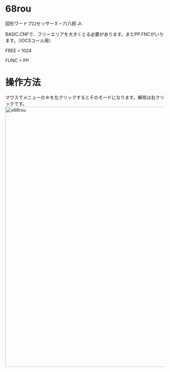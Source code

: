 # 68rou

図形ワードプロセッサーＸ－六八郎 Jr.

BASIC.CNFで、フリーエリアを大きくとる必要があります。またPP.FNCがいります。（IOCSコール用）

FREE  = 1024

FUNC  = PP

# 操作方法

マウスでメニューの☆を左クリックするとそのモードになります。解除は右クリックです。
<img width="824" alt="x68rou" src="https://github.com/YosAwed/68rou/assets/4214168/447a69b2-dc88-4fb8-a75a-4fd2888356bb">
